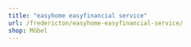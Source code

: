 ```yaml
---
title: "easyhome easyfinancial service"
url: /fredericton/easyhome-easyfinancial-service/
shop: Möbel
---
```

